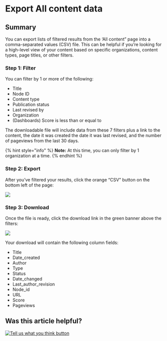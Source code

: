 # Export All content data

## Summary

You can export lists of filtered results from the ‘All content” page into a comma-separated values \(CSV\) file. This can be helpful if you’re looking for a high-level view of your content based on specific organizations, content types, page titles, or other filters.

### Step 1: Filter

You can filter by 1 or more of the following:

* Title
* Node ID
* Content type
* Publication status
* Last revised by
* Organization
* \(Dashboards\) Score is less than or equal to

The downloadable file will include data from these 7 filters plus a link to the content, the date it was created the date it was last revised, and the number of pageviews from the last 30 days.

{% hint style="info" %}
**Note:** At this time, you can only filter by 1 organization at a time.
{% endhint %}

### Step 2: Export

After you’ve filtered your results, click the orange “CSV” button on the bottom left of the page:

![](../.gitbook/assets/screencap_content-export.png)

### Step 3: Download

Once the file is ready, click the download link in the green banner above the filters:

![](https://lh4.googleusercontent.com/xaCovu1FXS-O2lPmmry3Ro8R5A2_OHq9w00gqs_5Me5nlhbLV3PFKeBZ-Z3b16Jn0DBtVtpW4JsMkkN6QzERJ7HZgQNsf4xRmU8VuXbxA39vj71yLyU9hx4iSG5hqOioHBbi7Q5g)

Your download will contain the following column fields:

* Title
* Date\_created
* Author
* Type
* Status
* Date\_changed
* Last\_author\_revision
* Node\_id
* URL
* Score 
* Pageviews

## Was this article helpful?

[![Tell us what you think button](https://blobscdn.gitbook.com/v0/b/gitbook-28427.appspot.com/o/assets%2F-LJ04qJGAHkvdE13BfdG%2F-LSz77NBAwnSNpMPT3df%2F-LSz7xSmyKXltd4avaCt%2FKB%20survey%20button%20POC%202.png?alt=media&token=8d071cab-8b95-48a3-a332-13e3fc8d9f96)](https://massgov.formstack.com/forms/mass_gov_knowledge_base_feedback?article=export-all-content-data)

